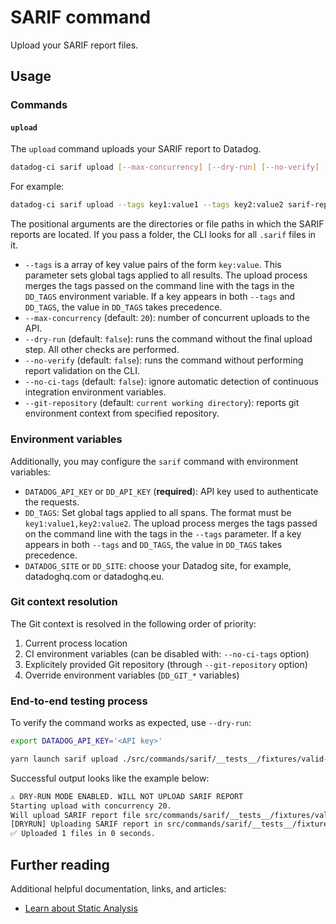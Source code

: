 # SARIF command

Upload your SARIF report files.

## Usage

### Commands

#### `upload`

The `upload` command uploads your SARIF report to Datadog.

```bash
datadog-ci sarif upload [--max-concurrency] [--dry-run] [--no-verify] [--tags] <paths>
```

For example:

```bash
datadog-ci sarif upload --tags key1:value1 --tags key2:value2 sarif-reports/go-reports sarif-reports/java-reports sarif-report/single-report.sarif
```

The positional arguments are the directories or file paths in which the SARIF reports are located. If you pass a folder, the CLI looks for all `.sarif` files in it.
- `--tags` is a array of key value pairs of the form `key:value`. This parameter sets global tags applied to all results. The upload process merges the tags passed on the command line with the tags in the `DD_TAGS` environment variable. If a key appears in both `--tags` and `DD_TAGS`, the value in `DD_TAGS` takes precedence.
- `--max-concurrency` (default: `20`): number of concurrent uploads to the API.
- `--dry-run` (default: `false`): runs the command without the final upload step. All other checks are performed.
- `--no-verify` (default: `false`): runs the command without performing report validation on the CLI.
- `--no-ci-tags` (default: `false`): ignore automatic detection of continuous integration environment variables.
- `--git-repository` (default: `current working directory`): reports git environment context from specified repository.

### Environment variables

Additionally, you may configure the `sarif` command with environment variables:

- `DATADOG_API_KEY` or `DD_API_KEY` (**required**): API key used to authenticate the requests.
- `DD_TAGS`: Set global tags applied to all spans. The format must be `key1:value1,key2:value2`. The upload process merges the tags passed on the command line with the tags in the `--tags` parameter. If a key appears in both `--tags` and `DD_TAGS`, the value in `DD_TAGS` takes precedence.
- `DATADOG_SITE` or `DD_SITE`: choose your Datadog site, for example, datadoghq.com or datadoghq.eu.

### Git context resolution

The Git context is resolved in the following order of priority:
1. Current process location
2. CI environment variables (can be disabled with: `--no-ci-tags` option)
3. Explicitely provided Git repository (through `--git-repository` option)
4. Override environment variables (`DD_GIT_*` variables)

### End-to-end testing process

To verify the command works as expected, use `--dry-run`:

```bash
export DATADOG_API_KEY='<API key>'

yarn launch sarif upload ./src/commands/sarif/__tests__/fixtures/valid-results.sarif --dry-run
```

Successful output looks like the example below:

```bash
⚠️ DRY-RUN MODE ENABLED. WILL NOT UPLOAD SARIF REPORT
Starting upload with concurrency 20.
Will upload SARIF report file src/commands/sarif/__tests__/fixtures/valid-results.sarif
[DRYRUN] Uploading SARIF report in src/commands/sarif/__tests__/fixtures/valid-results.sarif
✅ Uploaded 1 files in 0 seconds.
```

## Further reading

Additional helpful documentation, links, and articles:

- [Learn about Static Analysis][1]

[1]: https://docs.datadoghq.com/static_analysis/
